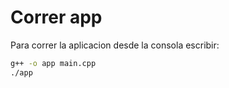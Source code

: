 # Correr app

Para correr la aplicacion desde la consola escribir:

```sh
g++ -o app main.cpp
./app
```